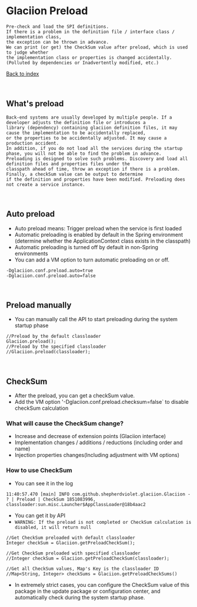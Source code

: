 # Glaciion Preload

```text
Pre-check and load the SPI definitions. 
If there is a problem in the definition file / interface class / implementation class, 
the exception can be thrown in advance.
We can print (or get) the CheckSum value after preload, which is used to judge whether 
the implementation class or properties is changed accidentally. 
(Polluted by dependencies or Inadvertently modified, etc.)
```

[Back to index](https://github.com/shepherdviolet/glaciion/blob/master/docs/index.md)

<br>

## What's preload

```text
Back-end systems are usually developed by multiple people. If a developer adjusts the definition file or introduces a 
library (dependency) containing glaciion definition files, it may cause the implementation to be accidentally replaced, 
or the properties to be accidentally adjusted. It may cause a production accident.
In addition, if you do not load all the services during the startup phase, you will not be able to find the problem in advance.
Preloading is designed to solve such problems. Discovery and load all definition files and properties files under the 
classpath ahead of time, throw an exception if there is a problem. Finally, a checkSum value can be output to determine 
if the definition and properties have been modified. Preloading does not create a service instance.
```

<br>

## Auto preload

* Auto preload means: Trigger preload when the service is first loaded
* Automatic preloading is enabled by default in the Spring environment (determine whether the ApplicationContext class exists in the classpath)
* Automatic preloading is turned off by default in non-Spring environments
* You can add a VM option to turn automatic preloading on or off.

```text
-Dglaciion.conf.preload.auto=true
-Dglaciion.conf.preload.auto=false
```

<br>

## Preload manually

* You can manually call the API to start preloading during the system startup phase

```text
//Preload by the default classloader
Glaciion.preload();
//Preload by the specified classloader
//Glaciion.preload(classloader);
```

<br>

## CheckSum

* After the preload, you can get a checkSum value.
* Add the VM option '-Dglaciion.conf.preload.checksum=false` to disable checkSum calculation

### What will cause the CheckSum change?

* Increase and decrease of extension points (Glaciion interface)
* Implementation changes / additions / reductions (including order and name)
* Injection properties changes(Including adjustment with VM options)

### How to use CheckSum

* You can see it in the log

```text
11:40:57.470 [main] INFO com.github.shepherdviolet.glaciion.Glaciion - ? | Preload | CheckSum 1851083996, classloader:sun.misc.Launcher$AppClassLoader@18b4aac2
```

* You can get it by API
* `WARNING: If the preload is not completed or CheckSum calculation is disabled, it will return null`

```text
//Get CheckSum preloaded with default classloader
Integer checkSum = Glaciion.getPreloadCheckSum();

//Get CheckSum preloaded with specified classloader
//Integer checkSum = Glaciion.getPreloadCheckSum(classloader);

//Get all CheckSum values, Map's Key is the classloader ID
//Map<String, Integer> checkSums = Glaciion.getPreloadCheckSums()
```

* In extremely strict cases, you can configure the CheckSum value of this package in the update package or configuration 
center, and automatically check during the system startup phase.
